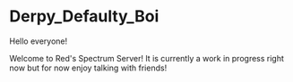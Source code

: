 # Derpy_Defaulty_Boi

Hello everyone!

Welcome to Red's Spectrum Server! It is currently a work in progress right now but for now enjoy talking with friends!
